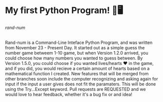 

<h1>My first Python Program! 🐍🖥️</h1>
<h6>rand-num</h6>
<p>Rand-num is a Command-Line Inteface Python Program, and was written from November 23 - Present Day. It started out as a simple guess the number game betweem 1-10 game, but when Version 1.2.0 arrived, you could choose how many numbers you wanted to guess between. By Version 1.5.0, you could choose if you wanted lives/hearts ❤️ in the game, and if you did, you would recieve a certain amount of hearts based on a mathematical function I created. New features that will be merged from other branches soon include the computer recognizing and asking again for input if the input a user gives does not fit the paramaters. This will be done using the Try...Except keyword. Pull requests are REQUESTED and we would love to hear feedback, whether it's a bug fix or and idea!</p>
